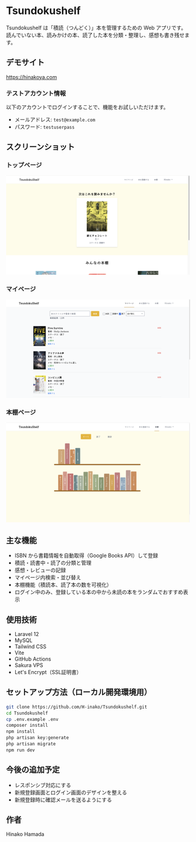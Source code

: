 # Tsundokushelf

Tsundokushelf は「積読（つんどく）」本を管理するための Web アプリです。  
読んでいない本、読みかけの本、読了した本を分類・整理し、感想も書き残せます。

## デモサイト
https://hinakoya.com

### テストアカウント情報

以下のアカウントでログインすることで、機能をお試しいただけます。

- メールアドレス: `test@example.com`
- パスワード: `testuserpass`

## スクリーンショット
### トップページ
![トップページ](public/images/toppage.png)

### マイページ
![マイページ](public/images/dashboard.png)

### 本棚ページ
![本棚](public/images/book-shelf.png)

## 主な機能
- ISBN から書籍情報を自動取得（Google Books API）して登録
- 積読・読書中・読了の分類と管理
- 感想・レビューの記録
- マイページ内検索・並び替え
- 本棚機能（積読本、読了本の数を可視化）
- ログイン中のみ、登録している本の中から未読の本をランダムでおすすめ表示


## 使用技術
- Laravel 12
- MySQL
- Tailwind CSS
- Vite
- GitHub Actions
- Sakura VPS
- Let's Encrypt（SSL証明書）

## セットアップ方法（ローカル開発環境用）

```bash
git clone https://github.com/H-inako/Tsundokushelf.git
cd Tsundokushelf
cp .env.example .env
composer install
npm install
php artisan key:generate
php artisan migrate
npm run dev
```
## 今後の追加予定
- レスポンシブ対応にする
- 新規登録画面とログイン画面のデザインを整える
- 新規登録時に確認メールを送るようにする

## 作者
Hinako Hamada
